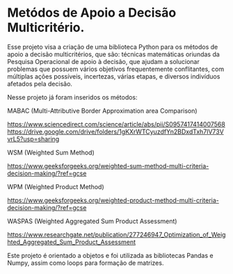 # Metódos de Apoio a Decisão Multicritério.
Esse projeto visa a criação de uma biblioteca Python para os métodos de apoio a decisão multicritérios, que são: técnicas matemáticas oriundas da Pesquisa Operacional de apoio à decisão, que ajudam a solucionar problemas que possuem vários objetivos frequentemente conflitantes, com múltiplas ações possíveis, incertezas, várias etapas, e diversos indivíduos afetados pela decisão.

Nesse projeto já foram inseridos os métodos:

MABAC (Multi-Attributive Border Approximation area Comparison)

https://www.sciencedirect.com/science/article/abs/pii/S0957417414007568
https://drive.google.com/drive/folders/1gKXrWTCyuzdfYn2BDxdTxh7lV73VvrL5?usp=sharing

WSM (Weighted Sum Method)

https://www.geeksforgeeks.org/weighted-sum-method-multi-criteria-decision-making/?ref=gcse

WPM (Weighted Product Method)

https://www.geeksforgeeks.org/weighted-product-method-multi-criteria-decision-making/?ref=gcse

WASPAS (Weighted Aggregated Sum Product Assessment)

https://www.researchgate.net/publication/277246947_Optimization_of_Weighted_Aggregated_Sum_Product_Assessment

Este projeto é orientado a objetos e foi utilizada as bibliotecas Pandas e Numpy, assim como loops para formação de matrizes.

 
 

